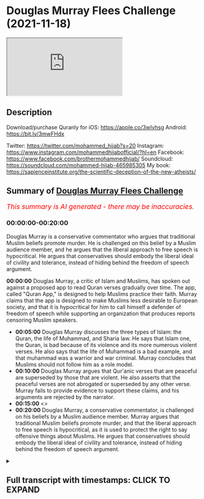 # Douglas Murray Flees Challenge (2021-11-18)

<iframe loading='lazy' allow='autoplay' src='https://www.youtube.com/embed/QK2p2GdD7cs'></iframe>

## Description

Download/purchase Quranly for iOS: <https://apple.co/3wIyhsg> Android: <https://bit.ly/3mwFHdx>

Twitter: <https://twitter.com/mohammed_hijab?s=20>
Instagram: <https://www.instagram.com/mohammedhijabofficial/?hl=en>
Facebook: <https://www.facebook.com/brothermohammedhijab/>
Soundcloud: <https://soundcloud.com/mohammed-hijab-465985305>
My book: <https://sapienceinstitute.org/the-scientific-deception-of-the-new-atheists/>

## Summary of [Douglas Murray Flees Challenge](https://www.youtube.com/watch?v=QK2p2GdD7cs)

*<span style="color:red; font-size:125%">This summary is AI generated - there may be inaccuracies</span>. [](/)*

### <a onclick="modifyYTiframeseektime('0')">00:00:00-00:20:00</a>

Douglas Murray is a conservative commentator who argues that traditional Muslim beliefs promote murder. He is challenged on this belief by a Muslim audience member, and he argues that the liberal approach to free speech is hypocritical. He argues that conservatives should embody the liberal ideal of civility and tolerance, instead of hiding behind the freedom of speech argument.

**<a onclick="modifyYTiframeseektime('0')">00:00:00</a>** Douglas Murray, a critic of Islam and Muslims, has spoken out against a proposed app to read Quran verses gradually over time. The app, called "Quran App," is designed to help Muslims practice their faith. Murray claims that the app is designed to make Muslims less desirable to European society, and that it is hypocritical for him to call himself a defender of freedom of speech while supporting an organization that produces reports censoring Muslim speakers.

* **<a onclick="modifyYTiframeseektime('300')">00:05:00</a>** Douglas Murray discusses the three types of Islam: the Quran, the life of Muhammad, and Sharia law. He says that Islam one, the Quran, is bad because of its violence and its more numerous violent verses. He also says that the life of Muhammad is a bad example, and that muhammad was a warrior and war criminal. Murray concludes that Muslims should not follow him as a role model.
* **<a onclick="modifyYTiframeseektime('600')">00:10:00</a>** Douglas Murray argues that Qur'anic verses that are peaceful are superseded by those that are violent. He also asserts that the peaceful verses are not abrogated or superseded by any other verse. Murray fails to provide evidence to support these claims, and his arguments are rejected by the narrator.
* **<a onclick="modifyYTiframeseektime('900')">00:15:00</a>** <>
* **<a onclick="modifyYTiframeseektime('1200')">00:20:00</a>** Douglas Murray, a conservative commentator, is challenged on his beliefs by a Muslim audience member. Murray argues that traditional Muslim beliefs promote murder, and that the liberal approach to free speech is hypocritical, as it is used to protect the right to say offensive things about Muslims. He argues that conservatives should embody the liberal ideal of civility and tolerance, instead of hiding behind the freedom of speech argument.

<details><summary><h2>Full transcript with timestamps: CLICK TO EXPAND</h2></summary>

<a onclick="modifyYTiframeseektime('0')">0:00:00</a> [Music]  
<a onclick="modifyYTiframeseektime('5')">0:00:05</a> go to kuala lude app inshallah the app  
<a onclick="modifyYTiframeseektime('7')">0:00:07</a> tracks versus pages and time spent  
<a onclick="modifyYTiframeseektime('10')">0:00:10</a> reading and the verses to pages function  
<a onclick="modifyYTiframeseektime('12')">0:00:12</a> takes you from reading a few verses a  
<a onclick="modifyYTiframeseektime('14')">0:00:14</a> day to a few pages a day this project is  
<a onclick="modifyYTiframeseektime('17')">0:00:17</a> for the real enthusiasts if there's  
<a onclick="modifyYTiframeseektime('19')">0:00:19</a> enough of us out there this will become  
<a onclick="modifyYTiframeseektime('21')">0:00:21</a> the future of quran apps and support the  
<a onclick="modifyYTiframeseektime('24')">0:00:24</a> project if you can inshaallah may allah  
<a onclick="modifyYTiframeseektime('26')">0:00:26</a> bless all of you  
<a onclick="modifyYTiframeseektime('31')">0:00:31</a> how are you guys doing now many of you  
<a onclick="modifyYTiframeseektime('33')">0:00:33</a> will be aware  
<a onclick="modifyYTiframeseektime('34')">0:00:34</a> many of you will be aware of the back  
<a onclick="modifyYTiframeseektime('36')">0:00:36</a> and forth i've had with one douglas  
<a onclick="modifyYTiframeseektime('38')">0:00:38</a> murray now for you who don't know this  
<a onclick="modifyYTiframeseektime('40')">0:00:40</a> man is a british journalist but he has  
<a onclick="modifyYTiframeseektime('42')">0:00:42</a> been given a platform by the likes of  
<a onclick="modifyYTiframeseektime('43')">0:00:43</a> the bbc the spectator he has been part  
<a onclick="modifyYTiframeseektime('46')">0:00:46</a> of the  
<a onclick="modifyYTiframeseektime('47')">0:00:47</a> neoconservative movement in britain and  
<a onclick="modifyYTiframeseektime('50')">0:00:50</a> in the west and has been a voice against  
<a onclick="modifyYTiframeseektime('52')">0:00:52</a> uh i would say islam and muslims for  
<a onclick="modifyYTiframeseektime('54')">0:00:54</a> some time a critic of islam and muslims  
<a onclick="modifyYTiframeseektime('57')">0:00:57</a> for some time in fact let me read  
<a onclick="modifyYTiframeseektime('59')">0:00:59</a> something to you  
<a onclick="modifyYTiframeseektime('60')">0:01:00</a> to give you a flavor of what this man is  
<a onclick="modifyYTiframeseektime('62')">0:01:02</a> all about he says conditions for muslims  
<a onclick="modifyYTiframeseektime('65')">0:01:05</a> in europe must be made harder across the  
<a onclick="modifyYTiframeseektime('66')">0:01:06</a> board he says europe must look like  
<a onclick="modifyYTiframeseektime('69')">0:01:09</a> a less attractive proposition  
<a onclick="modifyYTiframeseektime('72')">0:01:12</a> from long before we were first attacked  
<a onclick="modifyYTiframeseektime('75')">0:01:15</a> it should have been made plain that  
<a onclick="modifyYTiframeseektime('76')">0:01:16</a> people who come into europe are here  
<a onclick="modifyYTiframeseektime('78')">0:01:18</a> under our rules and not theirs  
<a onclick="modifyYTiframeseektime('80')">0:01:20</a> he says where a mosque has become a  
<a onclick="modifyYTiframeseektime('82')">0:01:22</a> center of hate it should be closed and  
<a onclick="modifyYTiframeseektime('84')">0:01:24</a> pulled down if that means that some  
<a onclick="modifyYTiframeseektime('86')">0:01:26</a> muslims don't have a mosque to go to  
<a onclick="modifyYTiframeseektime('89')">0:01:29</a> then they'll have to realize that they  
<a onclick="modifyYTiframeseektime('91')">0:01:31</a> aren't owed one now the first part of  
<a onclick="modifyYTiframeseektime('94')">0:01:34</a> that sentence  
<a onclick="modifyYTiframeseektime('95')">0:01:35</a> that conditions for muslims in europe  
<a onclick="modifyYTiframeseektime('97')">0:01:37</a> must be made harder across the board  
<a onclick="modifyYTiframeseektime('99')">0:01:39</a> it's  
<a onclick="modifyYTiframeseektime('100')">0:01:40</a> so  
<a onclick="modifyYTiframeseektime('101')">0:01:41</a> anti-western ideology  
<a onclick="modifyYTiframeseektime('103')">0:01:43</a> so  
<a onclick="modifyYTiframeseektime('104')">0:01:44</a> anti-enlightenment ideology if we're  
<a onclick="modifyYTiframeseektime('106')">0:01:46</a> talking about equality if we're talking  
<a onclick="modifyYTiframeseektime('108')">0:01:48</a> minority rights all of these things it  
<a onclick="modifyYTiframeseektime('110')">0:01:50</a> goes against those  
<a onclick="modifyYTiframeseektime('113')">0:01:53</a> things now i'm not asking douglas murray  
<a onclick="modifyYTiframeseektime('116')">0:01:56</a> to become a muslim i mean we invite all  
<a onclick="modifyYTiframeseektime('119')">0:01:59</a> of the world to islam to the worship of  
<a onclick="modifyYTiframeseektime('121')">0:02:01</a> one god of course and that it does  
<a onclick="modifyYTiframeseektime('123')">0:02:03</a> include douglas murray but what i would  
<a onclick="modifyYTiframeseektime('126')">0:02:06</a> for now at least like to see is douglas  
<a onclick="modifyYTiframeseektime('128')">0:02:08</a> murray being  
<a onclick="modifyYTiframeseektime('130')">0:02:10</a> self-consistent with his own principles  
<a onclick="modifyYTiframeseektime('132')">0:02:12</a> because this is a man who i  
<a onclick="modifyYTiframeseektime('135')">0:02:15</a> i'm going to have to say as it is  
<a onclick="modifyYTiframeseektime('137')">0:02:17</a> is nothing but a hypocrite he is a  
<a onclick="modifyYTiframeseektime('140')">0:02:20</a> hypocrite  
<a onclick="modifyYTiframeseektime('141')">0:02:21</a> he makes himself out to be some kind of  
<a onclick="modifyYTiframeseektime('143')">0:02:23</a> a bastion  
<a onclick="modifyYTiframeseektime('145')">0:02:25</a> for freedom of speech and expression but  
<a onclick="modifyYTiframeseektime('147')">0:02:27</a> he's a co-founder of  
<a onclick="modifyYTiframeseektime('149')">0:02:29</a> an organization called the henry jackson  
<a onclick="modifyYTiframeseektime('152')">0:02:32</a> organization  
<a onclick="modifyYTiframeseektime('153')">0:02:33</a> he's the co-founder of an organization  
<a onclick="modifyYTiframeseektime('155')">0:02:35</a> that produces reports on a yearly basis  
<a onclick="modifyYTiframeseektime('159')">0:02:39</a> and these reports in fact are an attempt  
<a onclick="modifyYTiframeseektime('163')">0:02:43</a> to  
<a onclick="modifyYTiframeseektime('164')">0:02:44</a> account organizations which have muslim  
<a onclick="modifyYTiframeseektime('168')">0:02:48</a> speakers  
<a onclick="modifyYTiframeseektime('169')">0:02:49</a> in universities and he states or not him  
<a onclick="modifyYTiframeseektime('172')">0:02:52</a> but the report states for example  
<a onclick="modifyYTiframeseektime('174')">0:02:54</a> extremist hate preachers have  
<a onclick="modifyYTiframeseektime('177')">0:02:57</a> near unfettered access to students  
<a onclick="modifyYTiframeseektime('180')">0:03:00</a> and by that of course he means with his  
<a onclick="modifyYTiframeseektime('182')">0:03:02</a> understanding of  
<a onclick="modifyYTiframeseektime('183')">0:03:03</a> extremism  
<a onclick="modifyYTiframeseektime('185')">0:03:05</a> anything that goes against western  
<a onclick="modifyYTiframeseektime('187')">0:03:07</a> ideological or enlightenment values so  
<a onclick="modifyYTiframeseektime('189')">0:03:09</a> you see here this is really it's  
<a onclick="modifyYTiframeseektime('191')">0:03:11</a> enraging it's enraging how these  
<a onclick="modifyYTiframeseektime('195')">0:03:15</a> individuals that speak about freedom of  
<a onclick="modifyYTiframeseektime('197')">0:03:17</a> speech  
<a onclick="modifyYTiframeseektime('198')">0:03:18</a> are attempting  
<a onclick="modifyYTiframeseektime('200')">0:03:20</a> to do actions words or have words and  
<a onclick="modifyYTiframeseektime('202')">0:03:22</a> actions  
<a onclick="modifyYTiframeseektime('203')">0:03:23</a> do produce reports which have the net  
<a onclick="modifyYTiframeseektime('206')">0:03:26</a> effect and entailment of curtailing  
<a onclick="modifyYTiframeseektime('209')">0:03:29</a> freedom of speech for a minority group  
<a onclick="modifyYTiframeseektime('213')">0:03:33</a> which is the muslims he in fact or not  
<a onclick="modifyYTiframeseektime('215')">0:03:35</a> him but the report states  
<a onclick="modifyYTiframeseektime('218')">0:03:38</a> that failure by university to apply  
<a onclick="modifyYTiframeseektime('221')">0:03:41</a> there's been a failure by university to  
<a onclick="modifyYTiframeseektime('223')">0:03:43</a> apply prevent duties now for those who  
<a onclick="modifyYTiframeseektime('225')">0:03:45</a> don't know or maybe live abroad prevent  
<a onclick="modifyYTiframeseektime('227')">0:03:47</a> is the government's counter-terrorism  
<a onclick="modifyYTiframeseektime('229')">0:03:49</a> strategy so here we have a situation  
<a onclick="modifyYTiframeseektime('232')">0:03:52</a> where the henry jackson society which is  
<a onclick="modifyYTiframeseektime('234')">0:03:54</a> co-founded by douglas murray is  
<a onclick="modifyYTiframeseektime('236')">0:03:56</a> producing these reports and these  
<a onclick="modifyYTiframeseektime('239')">0:03:59</a> reports aim to vilify label or otherwise  
<a onclick="modifyYTiframeseektime('243')">0:04:03</a> cancel  
<a onclick="modifyYTiframeseektime('244')">0:04:04</a> yes  
<a onclick="modifyYTiframeseektime('245')">0:04:05</a> cancel  
<a onclick="modifyYTiframeseektime('246')">0:04:06</a> muslim speakers traditionalist orthodox  
<a onclick="modifyYTiframeseektime('249')">0:04:09</a> speakers  
<a onclick="modifyYTiframeseektime('250')">0:04:10</a> from speaking in universities because  
<a onclick="modifyYTiframeseektime('252')">0:04:12</a> they're afraid that they have quote  
<a onclick="modifyYTiframeseektime('254')">0:04:14</a> unfettered access to students  
<a onclick="modifyYTiframeseektime('257')">0:04:17</a> students were talking about what age 18  
<a onclick="modifyYTiframeseektime('259')">0:04:19</a> to 21 adult students  
<a onclick="modifyYTiframeseektime('261')">0:04:21</a> so in this situation here  
<a onclick="modifyYTiframeseektime('264')">0:04:24</a> clearly murray and co  
<a onclick="modifyYTiframeseektime('266')">0:04:26</a> are using  
<a onclick="modifyYTiframeseektime('267')">0:04:27</a> the guise of terrorism to vilify a  
<a onclick="modifyYTiframeseektime('270')">0:04:30</a> community and to inhibit freedom of  
<a onclick="modifyYTiframeseektime('274')">0:04:34</a> speech  
<a onclick="modifyYTiframeseektime('275')">0:04:35</a> don't talk to me about freedom of speech  
<a onclick="modifyYTiframeseektime('278')">0:04:38</a> what kind of censoring is this  
<a onclick="modifyYTiframeseektime('281')">0:04:41</a> you coward you are a coward  
<a onclick="modifyYTiframeseektime('283')">0:04:43</a> and this is you know why it's clear to  
<a onclick="modifyYTiframeseektime('285')">0:04:45</a> me that you are a coward and that you  
<a onclick="modifyYTiframeseektime('287')">0:04:47</a> are afraid of public engagement and  
<a onclick="modifyYTiframeseektime('289')">0:04:49</a> debate  
<a onclick="modifyYTiframeseektime('290')">0:04:50</a> because when it came to me challenging  
<a onclick="modifyYTiframeseektime('292')">0:04:52</a> you on twitter for a discussion  
<a onclick="modifyYTiframeseektime('295')">0:04:55</a> when i came to challenge you on twitter  
<a onclick="modifyYTiframeseektime('297')">0:04:57</a> for a discussion or debate let's be  
<a onclick="modifyYTiframeseektime('299')">0:04:59</a> straightforward with you because we  
<a onclick="modifyYTiframeseektime('300')">0:05:00</a> don't see i  
<a onclick="modifyYTiframeseektime('301')">0:05:01</a> what did you say you made the excuses  
<a onclick="modifyYTiframeseektime('304')">0:05:04</a> you call me anti-semitic you call me all  
<a onclick="modifyYTiframeseektime('305')">0:05:05</a> these words because i'm anti-zionist  
<a onclick="modifyYTiframeseektime('308')">0:05:08</a> because i am pro-palestinian unashamedly  
<a onclick="modifyYTiframeseektime('311')">0:05:11</a> so  
<a onclick="modifyYTiframeseektime('312')">0:05:12</a> you will never find a statement of mine  
<a onclick="modifyYTiframeseektime('314')">0:05:14</a> and the whole public record which  
<a onclick="modifyYTiframeseektime('316')">0:05:16</a> amounts to anti-semitism but you cowered  
<a onclick="modifyYTiframeseektime('319')">0:05:19</a> even if i was a fully fledged  
<a onclick="modifyYTiframeseektime('322')">0:05:22</a> anti-semite and hated jews  
<a onclick="modifyYTiframeseektime('324')">0:05:24</a> which we believe in islam it's not  
<a onclick="modifyYTiframeseektime('326')">0:05:26</a> possible to do or you shouldn't do  
<a onclick="modifyYTiframeseektime('327')">0:05:27</a> because the prophet himself married the  
<a onclick="modifyYTiframeseektime('329')">0:05:29</a> jews i fear  
<a onclick="modifyYTiframeseektime('330')">0:05:30</a> you didn't know that did you and he even  
<a onclick="modifyYTiframeseektime('332')">0:05:32</a> he condemned anti-semitism which i have  
<a onclick="modifyYTiframeseektime('335')">0:05:35</a> videos on my channel doing the same  
<a onclick="modifyYTiframeseektime('337')">0:05:37</a> thing  
<a onclick="modifyYTiframeseektime('338')">0:05:38</a> but if this is your excuse why are you  
<a onclick="modifyYTiframeseektime('340')">0:05:40</a> discussing with anjim chowdhury  
<a onclick="modifyYTiframeseektime('342')">0:05:42</a> let's take a picture let's take a look  
<a onclick="modifyYTiframeseektime('344')">0:05:44</a> at a picture of you discussing with  
<a onclick="modifyYTiframeseektime('345')">0:05:45</a> anjim chowdhury  
<a onclick="modifyYTiframeseektime('347')">0:05:47</a> anjem chowdhury is widely recognized in  
<a onclick="modifyYTiframeseektime('349')">0:05:49</a> the muslim community as someone who  
<a onclick="modifyYTiframeseektime('352')">0:05:52</a> belongs to the radical fringes someone  
<a onclick="modifyYTiframeseektime('355')">0:05:55</a> who has not condemned isis not condemned  
<a onclick="modifyYTiframeseektime('358')">0:05:58</a> al-qaeda not condemned these groups in  
<a onclick="modifyYTiframeseektime('361')">0:06:01</a> many ways as sympathetic to those groups  
<a onclick="modifyYTiframeseektime('364')">0:06:04</a> and you have you have had a discussion  
<a onclick="modifyYTiframeseektime('366')">0:06:06</a> with him but you with me  
<a onclick="modifyYTiframeseektime('369')">0:06:09</a> what now you're getting cold feet you're  
<a onclick="modifyYTiframeseektime('370')">0:06:10</a> getting a bit scared  
<a onclick="modifyYTiframeseektime('372')">0:06:12</a> what is your excuse  
<a onclick="modifyYTiframeseektime('373')">0:06:13</a> that i'm not qualified  
<a onclick="modifyYTiframeseektime('375')">0:06:15</a> i think you'll find that i'm much more  
<a onclick="modifyYTiframeseektime('377')">0:06:17</a> qualified on these topics than you are  
<a onclick="modifyYTiframeseektime('379')">0:06:19</a> especially islam what are your  
<a onclick="modifyYTiframeseektime('380')">0:06:20</a> qualifications in islam  
<a onclick="modifyYTiframeseektime('382')">0:06:22</a> what are your qualifications in islam  
<a onclick="modifyYTiframeseektime('385')">0:06:25</a> what is your training in islam  
<a onclick="modifyYTiframeseektime('388')">0:06:28</a> what background you've written two books  
<a onclick="modifyYTiframeseektime('390')">0:06:30</a> to my knowledge about islam but what is  
<a onclick="modifyYTiframeseektime('392')">0:06:32</a> your qualification to speak about such a  
<a onclick="modifyYTiframeseektime('394')">0:06:34</a> topic like theology  
<a onclick="modifyYTiframeseektime('396')">0:06:36</a> huh tell me now  
<a onclick="modifyYTiframeseektime('398')">0:06:38</a> you come to me humbly as a student  
<a onclick="modifyYTiframeseektime('401')">0:06:41</a> that's the only relationship you can  
<a onclick="modifyYTiframeseektime('403')">0:06:43</a> have with me when it comes to the  
<a onclick="modifyYTiframeseektime('404')">0:06:44</a> religion of islam you come to me humbly  
<a onclick="modifyYTiframeseektime('407')">0:06:47</a> cross-legged  
<a onclick="modifyYTiframeseektime('409')">0:06:49</a> as a student in front of me and i will  
<a onclick="modifyYTiframeseektime('411')">0:06:51</a> tell you about islam the rulings the  
<a onclick="modifyYTiframeseektime('413')">0:06:53</a> books that i've memorized the language  
<a onclick="modifyYTiframeseektime('415')">0:06:55</a> that i know  
<a onclick="modifyYTiframeseektime('416')">0:06:56</a> the years that i've spent in the islamic  
<a onclick="modifyYTiframeseektime('418')">0:06:58</a> seminary and the degrees that i've  
<a onclick="modifyYTiframeseektime('419')">0:06:59</a> acquired you're not in my league on  
<a onclick="modifyYTiframeseektime('421')">0:07:01</a> these issues don't even pretend to be  
<a onclick="modifyYTiframeseektime('423')">0:07:03</a> and how dare you try and attack the  
<a onclick="modifyYTiframeseektime('425')">0:07:05</a> quran and say the book the measly  
<a onclick="modifyYTiframeseektime('427')">0:07:07</a> pathetic little book that you have  
<a onclick="modifyYTiframeseektime('430')">0:07:10</a> produced  
<a onclick="modifyYTiframeseektime('432')">0:07:12</a> apparently he says it's uh it's more  
<a onclick="modifyYTiframeseektime('434')">0:07:14</a> bought than the quran  
<a onclick="modifyYTiframeseektime('437')">0:07:17</a> it's it's  
<a onclick="modifyYTiframeseektime('438')">0:07:18</a> people are buying it more than the quran  
<a onclick="modifyYTiframeseektime('439')">0:07:19</a> are you that  
<a onclick="modifyYTiframeseektime('441')">0:07:21</a> sorry mentally  
<a onclick="modifyYTiframeseektime('442')">0:07:22</a> slow  
<a onclick="modifyYTiframeseektime('444')">0:07:24</a> do you think people buy the quran on  
<a onclick="modifyYTiframeseektime('446')">0:07:26</a> amazon  
<a onclick="modifyYTiframeseektime('447')">0:07:27</a> this is the tweet he put up you can  
<a onclick="modifyYTiframeseektime('448')">0:07:28</a> check it on the twitter this guy he  
<a onclick="modifyYTiframeseektime('450')">0:07:30</a> thinks that his book is being read by  
<a onclick="modifyYTiframeseektime('452')">0:07:32</a> muslims or by other people as much and  
<a onclick="modifyYTiframeseektime('454')">0:07:34</a> or  
<a onclick="modifyYTiframeseektime('455')">0:07:35</a> maybe the same amount as the quran are  
<a onclick="modifyYTiframeseektime('457')">0:07:37</a> you a fool are you literally a fool  
<a onclick="modifyYTiframeseektime('460')">0:07:40</a> this book is being one of the most  
<a onclick="modifyYTiframeseektime('462')">0:07:42</a> memorized no it is the most memorized  
<a onclick="modifyYTiframeseektime('463')">0:07:43</a> book in the world  
<a onclick="modifyYTiframeseektime('465')">0:07:45</a> children memorize it and you're talking  
<a onclick="modifyYTiframeseektime('467')">0:07:47</a> about your measly little book that you  
<a onclick="modifyYTiframeseektime('469')">0:07:49</a> put on amazon  
<a onclick="modifyYTiframeseektime('471')">0:07:51</a> anyway let's move on to something else  
<a onclick="modifyYTiframeseektime('473')">0:07:53</a> let's move on to what you actually say  
<a onclick="modifyYTiframeseektime('475')">0:07:55</a> about islam let me expose your ignorance  
<a onclick="modifyYTiframeseektime('477')">0:07:57</a> further because it's not just islam and  
<a onclick="modifyYTiframeseektime('479')">0:07:59</a> theology that you have a uh inhibition  
<a onclick="modifyYTiframeseektime('483')">0:08:03</a> you have a weakness in but you have an  
<a onclick="modifyYTiframeseektime('485')">0:08:05</a> inhibition and you have a weakness when  
<a onclick="modifyYTiframeseektime('487')">0:08:07</a> it relates to the humanities in your  
<a onclick="modifyYTiframeseektime('489')">0:08:09</a> book  
<a onclick="modifyYTiframeseektime('490')">0:08:10</a> uh the strange death of europe you refer  
<a onclick="modifyYTiframeseektime('494')">0:08:14</a> to as conjuring a careful new version of  
<a onclick="modifyYTiframeseektime('496')">0:08:16</a> history which flies in the face of all  
<a onclick="modifyYTiframeseektime('499')">0:08:19</a> historical scholarships practically all  
<a onclick="modifyYTiframeseektime('500')">0:08:20</a> historical scholarship we're not saying  
<a onclick="modifyYTiframeseektime('502')">0:08:22</a> that the whole time in spain was good  
<a onclick="modifyYTiframeseektime('504')">0:08:24</a> you had the al-wahidu  
<a onclick="modifyYTiframeseektime('505')">0:08:25</a> but to try and uh  
<a onclick="modifyYTiframeseektime('508')">0:08:28</a> imply  
<a onclick="modifyYTiframeseektime('509')">0:08:29</a> that there was intolerance throughout  
<a onclick="modifyYTiframeseektime('510')">0:08:30</a> the whole time period when islam was in  
<a onclick="modifyYTiframeseektime('512')">0:08:32</a> spain is foolishness and a historical  
<a onclick="modifyYTiframeseektime('514')">0:08:34</a> understanding  
<a onclick="modifyYTiframeseektime('515')">0:08:35</a> on anyone's understanding  
<a onclick="modifyYTiframeseektime('518')">0:08:38</a> and you you make blunders historical  
<a onclick="modifyYTiframeseektime('520')">0:08:40</a> blunders you say  
<a onclick="modifyYTiframeseektime('521')">0:08:41</a> europe was never  
<a onclick="modifyYTiframeseektime('522')">0:08:42</a> a continent of islam what are you  
<a onclick="modifyYTiframeseektime('524')">0:08:44</a> talking about  
<a onclick="modifyYTiframeseektime('525')">0:08:45</a> we have europe as you have spain as the  
<a onclick="modifyYTiframeseektime('527')">0:08:47</a> example you have sicily as another  
<a onclick="modifyYTiframeseektime('529')">0:08:49</a> example and you have other places which  
<a onclick="modifyYTiframeseektime('531')">0:08:51</a> the ottoman empire had control over as  
<a onclick="modifyYTiframeseektime('533')">0:08:53</a> other examples as well are you that  
<a onclick="modifyYTiframeseektime('536')">0:08:56</a> are you literally that foolish  
<a onclick="modifyYTiframeseektime('538')">0:08:58</a> are you literally that foolish why are  
<a onclick="modifyYTiframeseektime('540')">0:09:00</a> you speaking about things which you have  
<a onclick="modifyYTiframeseektime('542')">0:09:02</a> no idea about  
<a onclick="modifyYTiframeseektime('543')">0:09:03</a> on this point let's take a look at what  
<a onclick="modifyYTiframeseektime('545')">0:09:05</a> you've said about islam let's say islam  
<a onclick="modifyYTiframeseektime('547')">0:09:07</a> is a very very complex thing  
<a onclick="modifyYTiframeseektime('550')">0:09:10</a> and the best way i can do this in the  
<a onclick="modifyYTiframeseektime('552')">0:09:12</a> very short time i have is that you have  
<a onclick="modifyYTiframeseektime('554')">0:09:14</a> three islams islam one two and three  
<a onclick="modifyYTiframeseektime('556')">0:09:16</a> islam one the quran and the life of  
<a onclick="modifyYTiframeseektime('558')">0:09:18</a> muhammad and the hadith islam to the  
<a onclick="modifyYTiframeseektime('560')">0:09:20</a> tradition of the sharia islam three what  
<a onclick="modifyYTiframeseektime('563')">0:09:23</a> muslims do now the first of those things  
<a onclick="modifyYTiframeseektime('565')">0:09:25</a> islam the quran and so on is bad  
<a onclick="modifyYTiframeseektime('569')">0:09:29</a> it is bad  
<a onclick="modifyYTiframeseektime('570')">0:09:30</a> there is a lot of violence in it and  
<a onclick="modifyYTiframeseektime('573')">0:09:33</a> what's worse the peaceful verses are  
<a onclick="modifyYTiframeseektime('575')">0:09:35</a> superseded by the violent verses  
<a onclick="modifyYTiframeseektime('578')">0:09:38</a> the violent verses also sadly are more  
<a onclick="modifyYTiframeseektime('580')">0:09:40</a> numerous in number then you've got the  
<a onclick="modifyYTiframeseektime('582')">0:09:42</a> life of muhammad again a bad man a very  
<a onclick="modifyYTiframeseektime('585')">0:09:45</a> bad man it has to be not a great role  
<a onclick="modifyYTiframeseektime('587')">0:09:47</a> model if you look at it uh it takes  
<a onclick="modifyYTiframeseektime('590')">0:09:50</a> child brides abuses a small girl  
<a onclick="modifyYTiframeseektime('593')">0:09:53</a> multiple wives uh himself a warrior  
<a onclick="modifyYTiframeseektime('596')">0:09:56</a> himself a war criminal himself beheads  
<a onclick="modifyYTiframeseektime('598')">0:09:58</a> uh  
<a onclick="modifyYTiframeseektime('599')">0:09:59</a> jews  
<a onclick="modifyYTiframeseektime('600')">0:10:00</a> this i would have thought would be a  
<a onclick="modifyYTiframeseektime('601')">0:10:01</a> signal of not great peacefulness so he  
<a onclick="modifyYTiframeseektime('604')">0:10:04</a> makes a series of as you saw with that  
<a onclick="modifyYTiframeseektime('606')">0:10:06</a> clip here  
<a onclick="modifyYTiframeseektime('607')">0:10:07</a> this  
<a onclick="modifyYTiframeseektime('608')">0:10:08</a> man  
<a onclick="modifyYTiframeseektime('609')">0:10:09</a> makes a series of claims about islam and  
<a onclick="modifyYTiframeseektime('612')">0:10:12</a> this is the video he sent me by the way  
<a onclick="modifyYTiframeseektime('613')">0:10:13</a> on twitter he said this is why i speak  
<a onclick="modifyYTiframeseektime('615')">0:10:15</a> about islam as if to shobot to  
<a onclick="modifyYTiframeseektime('616')">0:10:16</a> grandstand to show me something i didn't  
<a onclick="modifyYTiframeseektime('618')">0:10:18</a> know  
<a onclick="modifyYTiframeseektime('621')">0:10:21</a> and this is what you have to present  
<a onclick="modifyYTiframeseektime('623')">0:10:23</a> blunder after blunder of the blunder  
<a onclick="modifyYTiframeseektime('625')">0:10:25</a> let's go over each one of them he said  
<a onclick="modifyYTiframeseektime('627')">0:10:27</a> the quran is bad that's an assertion and  
<a onclick="modifyYTiframeseektime('630')">0:10:30</a> this is a static aesthetic value  
<a onclick="modifyYTiframeseektime('631')">0:10:31</a> judgment and it's not based on evidence  
<a onclick="modifyYTiframeseektime('634')">0:10:34</a> so i will not even um dignify that with  
<a onclick="modifyYTiframeseektime('636')">0:10:36</a> a response he states the peaceful verses  
<a onclick="modifyYTiframeseektime('639')">0:10:39</a> are superseded by the violent ones  
<a onclick="modifyYTiframeseektime('641')">0:10:41</a> that's not true in its entirety in fact  
<a onclick="modifyYTiframeseektime('644')">0:10:44</a> that's not true at all you have verses  
<a onclick="modifyYTiframeseektime('647')">0:10:47</a> like chapter 60 verse 8.  
<a onclick="modifyYTiframeseektime('659')">0:10:59</a> 60 verse 8 that allah does not forbid  
<a onclick="modifyYTiframeseektime('661')">0:11:01</a> you to be good with those non-muslims  
<a onclick="modifyYTiframeseektime('663')">0:11:03</a> who have not tried to kill you and not  
<a onclick="modifyYTiframeseektime('665')">0:11:05</a> try to kick you out of your homes that  
<a onclick="modifyYTiframeseektime('667')">0:11:07</a> you be good with them and you be just  
<a onclick="modifyYTiframeseektime('668')">0:11:08</a> with them because allah he loves the  
<a onclick="modifyYTiframeseektime('669')">0:11:09</a> just  
<a onclick="modifyYTiframeseektime('670')">0:11:10</a> that's not abrogated and it's not  
<a onclick="modifyYTiframeseektime('672')">0:11:12</a> superseded by any verse is it peaceful  
<a onclick="modifyYTiframeseektime('674')">0:11:14</a> yes or no you answer me my questions  
<a onclick="modifyYTiframeseektime('677')">0:11:17</a> since you're the one making the claims  
<a onclick="modifyYTiframeseektime('679')">0:11:19</a> yeah you answer my questions now because  
<a onclick="modifyYTiframeseektime('681')">0:11:21</a> imagine if you are right in front of me  
<a onclick="modifyYTiframeseektime('683')">0:11:23</a> you're talking about my body he was  
<a onclick="modifyYTiframeseektime('685')">0:11:25</a> trying to body shame me the guy was  
<a onclick="modifyYTiframeseektime('686')">0:11:26</a> trying to talk about my body this  
<a onclick="modifyYTiframeseektime('689')">0:11:29</a> you're trying to talk about me and even  
<a onclick="modifyYTiframeseektime('691')">0:11:31</a> your followers were saying actually  
<a onclick="modifyYTiframeseektime('693')">0:11:33</a> you know i think you know  
<a onclick="modifyYTiframeseektime('694')">0:11:34</a> anyways i'm not going to say anything  
<a onclick="modifyYTiframeseektime('696')">0:11:36</a> but you can go and see on twitter what  
<a onclick="modifyYTiframeseektime('697')">0:11:37</a> his followers were saying  
<a onclick="modifyYTiframeseektime('699')">0:11:39</a> what your boyfriend maybe have been  
<a onclick="modifyYTiframeseektime('701')">0:11:41</a> saying and other people  
<a onclick="modifyYTiframeseektime('703')">0:11:43</a> but anyway the first thing you say is  
<a onclick="modifyYTiframeseektime('704')">0:11:44</a> that the the verses of the quran  
<a onclick="modifyYTiframeseektime('707')">0:11:47</a> are superseded the peaceful ones yeah  
<a onclick="modifyYTiframeseektime('710')">0:11:50</a> so is this a peaceful verse or not  
<a onclick="modifyYTiframeseektime('711')">0:11:51</a> chapter 60 verse 8  
<a onclick="modifyYTiframeseektime('713')">0:11:53</a> answer me the question  
<a onclick="modifyYTiframeseektime('715')">0:11:55</a> what about chapter 4 verse 90  
<a onclick="modifyYTiframeseektime('726')">0:12:06</a> except for the ones  
<a onclick="modifyYTiframeseektime('728')">0:12:08</a> that they come to you and there's a  
<a onclick="modifyYTiframeseektime('729')">0:12:09</a> peace treaty between you uh you too or  
<a onclick="modifyYTiframeseektime('732')">0:12:12</a> that you and all that they've come with  
<a onclick="modifyYTiframeseektime('734')">0:12:14</a> peace  
<a onclick="modifyYTiframeseektime('735')">0:12:15</a> this is not abrogated this verse is not  
<a onclick="modifyYTiframeseektime('737')">0:12:17</a> abrogated  
<a onclick="modifyYTiframeseektime('746')">0:12:26</a> fight those who fight you and do not go  
<a onclick="modifyYTiframeseektime('749')">0:12:29</a> across the bounds do not transgress the  
<a onclick="modifyYTiframeseektime('750')">0:12:30</a> bounds because allah does not like those  
<a onclick="modifyYTiframeseektime('752')">0:12:32</a> who transgress the bounds  
<a onclick="modifyYTiframeseektime('755')">0:12:35</a> is that superseded is that abrogated  
<a onclick="modifyYTiframeseektime('758')">0:12:38</a> this is my these are my questions i mean  
<a onclick="modifyYTiframeseektime('761')">0:12:41</a> you tell me if you  
<a onclick="modifyYTiframeseektime('763')">0:12:43</a> when the prophet muhammad said  
<a onclick="modifyYTiframeseektime('770')">0:12:50</a> that whoever kills a non-combatant  
<a onclick="modifyYTiframeseektime('772')">0:12:52</a> non-believer will not smell the  
<a onclick="modifyYTiframeseektime('773')">0:12:53</a> fragrance of heaven has that been  
<a onclick="modifyYTiframeseektime('775')">0:12:55</a> abrogated my question is  
<a onclick="modifyYTiframeseektime('777')">0:12:57</a> the answer is no the prophet told us  
<a onclick="modifyYTiframeseektime('780')">0:13:00</a> which you won't find in jewish or judah  
<a onclick="modifyYTiframeseektime('782')">0:13:02</a> christian tradition very clear  
<a onclick="modifyYTiframeseektime('785')">0:13:05</a> if you if you go to war do not kill the  
<a onclick="modifyYTiframeseektime('786')">0:13:06</a> old person the woman the chil the child  
<a onclick="modifyYTiframeseektime('788')">0:13:08</a> mckenna alejandr  
<a onclick="modifyYTiframeseektime('790')">0:13:10</a> he said about a woman it's not for this  
<a onclick="modifyYTiframeseektime('792')">0:13:12</a> woman it's a woman dead in the  
<a onclick="modifyYTiframeseektime('793')">0:13:13</a> battlefield it's not for her to be  
<a onclick="modifyYTiframeseektime('794')">0:13:14</a> killed  
<a onclick="modifyYTiframeseektime('797')">0:13:17</a> he reiterated the same commands so these  
<a onclick="modifyYTiframeseektime('800')">0:13:20</a> are just  
<a onclick="modifyYTiframeseektime('801')">0:13:21</a> old orientalist tropes misconceptions  
<a onclick="modifyYTiframeseektime('804')">0:13:24</a> which unfortunately because you have  
<a onclick="modifyYTiframeseektime('806')">0:13:26</a> been reading bernard lewis and ibn raqqa  
<a onclick="modifyYTiframeseektime('809')">0:13:29</a> who is not a school you mentioned he's a  
<a onclick="modifyYTiframeseektime('810')">0:13:30</a> scholar he's not a scholar but lewis is  
<a onclick="modifyYTiframeseektime('811')">0:13:31</a> a historian what's he got to do with  
<a onclick="modifyYTiframeseektime('813')">0:13:33</a> theology of islam  
<a onclick="modifyYTiframeseektime('814')">0:13:34</a> so you don't even know how to quote  
<a onclick="modifyYTiframeseektime('816')">0:13:36</a> proper authorities on these points  
<a onclick="modifyYTiframeseektime('819')">0:13:39</a> yeah  
<a onclick="modifyYTiframeseektime('820')">0:13:40</a> because you've been reading these people  
<a onclick="modifyYTiframeseektime('821')">0:13:41</a> you don't know how to nuance the  
<a onclick="modifyYTiframeseektime('823')">0:13:43</a> discussion you have become ignorant you  
<a onclick="modifyYTiframeseektime('825')">0:13:45</a> are ignorant you don't know how to  
<a onclick="modifyYTiframeseektime('827')">0:13:47</a> access primary source material you don't  
<a onclick="modifyYTiframeseektime('829')">0:13:49</a> know how to be honest with the sources  
<a onclick="modifyYTiframeseektime('831')">0:13:51</a> and when you try your best you fail  
<a onclick="modifyYTiframeseektime('834')">0:13:54</a> look you've just stated two sentences  
<a onclick="modifyYTiframeseektime('836')">0:13:56</a> about islam and the only thing that i  
<a onclick="modifyYTiframeseektime('838')">0:13:58</a> see you speaking about the religion  
<a onclick="modifyYTiframeseektime('839')">0:13:59</a> directly and you've already made two  
<a onclick="modifyYTiframeseektime('841')">0:14:01</a> mistakes  
<a onclick="modifyYTiframeseektime('842')">0:14:02</a> let's go on though  
<a onclick="modifyYTiframeseektime('845')">0:14:05</a> you say that  
<a onclick="modifyYTiframeseektime('847')">0:14:07</a> there are more basically the violent  
<a onclick="modifyYTiframeseektime('849')">0:14:09</a> verses  
<a onclick="modifyYTiframeseektime('850')">0:14:10</a> are more numerous than the the peaceful  
<a onclick="modifyYTiframeseektime('852')">0:14:12</a> ones there's  
<a onclick="modifyYTiframeseektime('853')">0:14:13</a> 6236 verses of the quran  
<a onclick="modifyYTiframeseektime('856')">0:14:16</a> now i don't know  
<a onclick="modifyYTiframeseektime('857')">0:14:17</a> have you read the the translation of the  
<a onclick="modifyYTiframeseektime('859')">0:14:19</a> meanings of the quran because if you  
<a onclick="modifyYTiframeseektime('861')">0:14:21</a> have it's impossible to come to that  
<a onclick="modifyYTiframeseektime('863')">0:14:23</a> conclusion  
<a onclick="modifyYTiframeseektime('864')">0:14:24</a> it is impossible to come to that  
<a onclick="modifyYTiframeseektime('866')">0:14:26</a> conclusion are you telling me of a ratio  
<a onclick="modifyYTiframeseektime('869')">0:14:29</a> that the violent verses are more than  
<a onclick="modifyYTiframeseektime('871')">0:14:31</a> the non-violent verses in the quran then  
<a onclick="modifyYTiframeseektime('873')">0:14:33</a> you've you maybe have been reading the  
<a onclick="modifyYTiframeseektime('875')">0:14:35</a> art of war not the quran  
<a onclick="modifyYTiframeseektime('877')">0:14:37</a> you've been reading another book  
<a onclick="modifyYTiframeseektime('879')">0:14:39</a> this is a foolish statement that no one  
<a onclick="modifyYTiframeseektime('881')">0:14:41</a> who has read the quran even the  
<a onclick="modifyYTiframeseektime('882')">0:14:42</a> translations of the meanings of would  
<a onclick="modifyYTiframeseektime('884')">0:14:44</a> ever make you you're ignorant how dare  
<a onclick="modifyYTiframeseektime('887')">0:14:47</a> you even think that you can debate me  
<a onclick="modifyYTiframeseektime('889')">0:14:49</a> you can speak to me you're not qualified  
<a onclick="modifyYTiframeseektime('891')">0:14:51</a> you're not you're not even that popular  
<a onclick="modifyYTiframeseektime('893')">0:14:53</a> to be honest let's be honest who are you  
<a onclick="modifyYTiframeseektime('894')">0:14:54</a> anyway who are you to try and step up  
<a onclick="modifyYTiframeseektime('896')">0:14:56</a> like this who are you  
<a onclick="modifyYTiframeseektime('898')">0:14:58</a> of all you respect and you come and talk  
<a onclick="modifyYTiframeseektime('899')">0:14:59</a> about islam you talk about muslims need  
<a onclick="modifyYTiframeseektime('901')">0:15:01</a> to be treated  
<a onclick="modifyYTiframeseektime('903')">0:15:03</a> in this way and that way in the other  
<a onclick="modifyYTiframeseektime('904')">0:15:04</a> way  
<a onclick="modifyYTiframeseektime('905')">0:15:05</a> that they are ticking time bombs that's  
<a onclick="modifyYTiframeseektime('906')">0:15:06</a> another quote of his by the way they're  
<a onclick="modifyYTiframeseektime('907')">0:15:07</a> a demographic ticking time bomb  
<a onclick="modifyYTiframeseektime('910')">0:15:10</a> well i'll tell you what we're an  
<a onclick="modifyYTiframeseektime('912')">0:15:12</a> intellectual you're an intellectual  
<a onclick="modifyYTiframeseektime('913')">0:15:13</a> ticking time bomb because now you're  
<a onclick="modifyYTiframeseektime('915')">0:15:15</a> starting to implode upon yourself  
<a onclick="modifyYTiframeseektime('918')">0:15:18</a> you are starting to implode upon  
<a onclick="modifyYTiframeseektime('919')">0:15:19</a> yourself and you're continuing to do  
<a onclick="modifyYTiframeseektime('921')">0:15:21</a> that now  
<a onclick="modifyYTiframeseektime('923')">0:15:23</a> then you say the life of muhammad he was  
<a onclick="modifyYTiframeseektime('925')">0:15:25</a> a bad man or another assertion did they  
<a onclick="modifyYTiframeseektime('927')">0:15:27</a> not teach you in gcse  
<a onclick="modifyYTiframeseektime('929')">0:15:29</a> that is p-e-e point evidence explanation  
<a onclick="modifyYTiframeseektime('933')">0:15:33</a> did they not teach you that one so you  
<a onclick="modifyYTiframeseektime('935')">0:15:35</a> stating muhammad was a bad man  
<a onclick="modifyYTiframeseektime('940')">0:15:40</a> you weak man you are a weak man you are  
<a onclick="modifyYTiframeseektime('943')">0:15:43</a> a weak man look at you making  
<a onclick="modifyYTiframeseektime('946')">0:15:46</a> an error in every statement that every  
<a onclick="modifyYTiframeseektime('949')">0:15:49</a> sentence that you utter towards islam  
<a onclick="modifyYTiframeseektime('951')">0:15:51</a> about islam you're uttering it with  
<a onclick="modifyYTiframeseektime('954')">0:15:54</a> erroneous statements filled with  
<a onclick="modifyYTiframeseektime('956')">0:15:56</a> philosophy  
<a onclick="modifyYTiframeseektime('958')">0:15:58</a> and totally you are an imbecile you are  
<a onclick="modifyYTiframeseektime('960')">0:16:00</a> an imbecile what kind of debility is  
<a onclick="modifyYTiframeseektime('963')">0:16:03</a> this what kind of intellectual debility  
<a onclick="modifyYTiframeseektime('966')">0:16:06</a> imbecility personality is this  
<a onclick="modifyYTiframeseektime('970')">0:16:10</a> i tell you  
<a onclick="modifyYTiframeseektime('972')">0:16:12</a> i think you know and i know this  
<a onclick="modifyYTiframeseektime('973')">0:16:13</a> wouldn't end well if we were standing  
<a onclick="modifyYTiframeseektime('975')">0:16:15</a> next to each other and we were having an  
<a onclick="modifyYTiframeseektime('976')">0:16:16</a> intellectual discussion  
<a onclick="modifyYTiframeseektime('978')">0:16:18</a> and that's why you scurried along didn't  
<a onclick="modifyYTiframeseektime('980')">0:16:20</a> you that's the real reason why you  
<a onclick="modifyYTiframeseektime('981')">0:16:21</a> scurried along you put  
<a onclick="modifyYTiframeseektime('983')">0:16:23</a> you put your tail between your legs and  
<a onclick="modifyYTiframeseektime('985')">0:16:25</a> you had to run away  
<a onclick="modifyYTiframeseektime('987')">0:16:27</a> you tried to engage me on twitter  
<a onclick="modifyYTiframeseektime('990')">0:16:30</a> but you wouldn't engage me face to face  
<a onclick="modifyYTiframeseektime('994')">0:16:34</a> and then he says he abuses a small child  
<a onclick="modifyYTiframeseektime('998')">0:16:38</a> or a small girl  
<a onclick="modifyYTiframeseektime('999')">0:16:39</a> give me the evidence of that  
<a onclick="modifyYTiframeseektime('1001')">0:16:41</a> where's the evidence of abuse  
<a onclick="modifyYTiframeseektime('1003')">0:16:43</a> when ah isha herself who you referred to  
<a onclick="modifyYTiframeseektime('1007')">0:16:47</a> i isha herself  
<a onclick="modifyYTiframeseektime('1009')">0:16:49</a> she states that the prophet he never hit  
<a onclick="modifyYTiframeseektime('1011')">0:16:51</a> any of his wives he was never abusive to  
<a onclick="modifyYTiframeseektime('1014')">0:16:54</a> any of his wives or his servants ana  
<a onclick="modifyYTiframeseektime('1016')">0:16:56</a> malek himself said that he the prophet  
<a onclick="modifyYTiframeseektime('1019')">0:16:59</a> never so much  
<a onclick="modifyYTiframeseektime('1021')">0:17:01</a> as  
<a onclick="modifyYTiframeseektime('1022')">0:17:02</a> uttered  
<a onclick="modifyYTiframeseektime('1023')">0:17:03</a> vocalizations of contempt and you're  
<a onclick="modifyYTiframeseektime('1025')">0:17:05</a> talking about abuse what's the evidence  
<a onclick="modifyYTiframeseektime('1027')">0:17:07</a> you're historically impotent  
<a onclick="modifyYTiframeseektime('1029')">0:17:09</a> you're incapable intellectually  
<a onclick="modifyYTiframeseektime('1031')">0:17:11</a> incapable of producing the goods  
<a onclick="modifyYTiframeseektime('1034')">0:17:14</a> the knowledge goods on these matters  
<a onclick="modifyYTiframeseektime('1039')">0:17:19</a> and then he says multiple wives  
<a onclick="modifyYTiframeseektime('1042')">0:17:22</a> what's the problem with having multiple  
<a onclick="modifyYTiframeseektime('1043')">0:17:23</a> wives you haven't given us a moral  
<a onclick="modifyYTiframeseektime('1045')">0:17:25</a> reason why having multiple wives is  
<a onclick="modifyYTiframeseektime('1047')">0:17:27</a> wrong  
<a onclick="modifyYTiframeseektime('1049')">0:17:29</a> a warrior why is that bad thing to have  
<a onclick="modifyYTiframeseektime('1050')">0:17:30</a> a warrior prophet  
<a onclick="modifyYTiframeseektime('1053')">0:17:33</a> being a warrior is a good thing so  
<a onclick="modifyYTiframeseektime('1054')">0:17:34</a> you're mentioning these things  
<a onclick="modifyYTiframeseektime('1056')">0:17:36</a> warrior and then he states he himself  
<a onclick="modifyYTiframeseektime('1059')">0:17:39</a> beheads the jews okay i want you to give  
<a onclick="modifyYTiframeseektime('1061')">0:17:41</a> me one evidence from the seed of the  
<a onclick="modifyYTiframeseektime('1063')">0:17:43</a> biography of the prophet where he  
<a onclick="modifyYTiframeseektime('1065')">0:17:45</a> beheads jewish people because they're  
<a onclick="modifyYTiframeseektime('1067')">0:17:47</a> jewish in fact if he beheads any jewish  
<a onclick="modifyYTiframeseektime('1069')">0:17:49</a> people at all the prophet muhammad never  
<a onclick="modifyYTiframeseektime('1072')">0:17:52</a> beheaded the jew that never happened  
<a onclick="modifyYTiframeseektime('1074')">0:17:54</a> you're a liar you are a liar  
<a onclick="modifyYTiframeseektime('1076')">0:17:56</a> and if you are talking about banu  
<a onclick="modifyYTiframeseektime('1077')">0:17:57</a> quraida the 600 jewish people that were  
<a onclick="modifyYTiframeseektime('1080')">0:18:00</a> executed because of treachery  
<a onclick="modifyYTiframeseektime('1082')">0:18:02</a> and even that treachery was was realized  
<a onclick="modifyYTiframeseektime('1085')">0:18:05</a> by historians in the western academy  
<a onclick="modifyYTiframeseektime('1088')">0:18:08</a> people like karen armstrong who are in  
<a onclick="modifyYTiframeseektime('1090')">0:18:10</a> her book the short introduction to islam  
<a onclick="modifyYTiframeseektime('1093')">0:18:13</a> unequivocally and unambiguously details  
<a onclick="modifyYTiframeseektime('1095')">0:18:15</a> the main reason for such a thing  
<a onclick="modifyYTiframeseektime('1098')">0:18:18</a> or author  
<a onclick="modifyYTiframeseektime('1100')">0:18:20</a> being or not even ben  
<a onclick="modifyYTiframeseektime('1102')">0:18:22</a> i should say  
<a onclick="modifyYTiframeseektime('1103')">0:18:23</a> the combatants among them  
<a onclick="modifyYTiframeseektime('1105')">0:18:25</a> were was because of treachery war  
<a onclick="modifyYTiframeseektime('1108')">0:18:28</a> treachery that happened in the battle of  
<a onclick="modifyYTiframeseektime('1109')">0:18:29</a> khandak  
<a onclick="modifyYTiframeseektime('1110')">0:18:30</a> and if it was a matter of genocide and  
<a onclick="modifyYTiframeseektime('1112')">0:18:32</a> disposable disposing of jewish people  
<a onclick="modifyYTiframeseektime('1114')">0:18:34</a> then why did the prophet muhammad  
<a onclick="modifyYTiframeseektime('1115')">0:18:35</a> sallallahu salaam do a constitution of  
<a onclick="modifyYTiframeseektime('1117')">0:18:37</a> medina  
<a onclick="modifyYTiframeseektime('1118')">0:18:38</a> why did he guarantee the rights of the  
<a onclick="modifyYTiframeseektime('1119')">0:18:39</a> jewish people why did he not do the same  
<a onclick="modifyYTiframeseektime('1122')">0:18:42</a> thing with bernoulli  
<a onclick="modifyYTiframeseektime('1124')">0:18:44</a> why why did he marry a jew  
<a onclick="modifyYTiframeseektime('1127')">0:18:47</a> why in the quran in chapter number 59  
<a onclick="modifyYTiframeseektime('1129')">0:18:49</a> verse number four  
<a onclick="modifyYTiframeseektime('1130')">0:18:50</a> it states on this issue of banuk  
<a onclick="modifyYTiframeseektime('1136')">0:18:56</a> it gives the reason for why the  
<a onclick="modifyYTiframeseektime('1138')">0:18:58</a> hostilities took place between the some  
<a onclick="modifyYTiframeseektime('1141')">0:19:01</a> muslim tribes and some jewish tribes  
<a onclick="modifyYTiframeseektime('1143')">0:19:03</a> that is because they oppose allah and  
<a onclick="modifyYTiframeseektime('1145')">0:19:05</a> his messenger  
<a onclick="modifyYTiframeseektime('1147')">0:19:07</a> it's not because delhi  
<a onclick="modifyYTiframeseektime('1149')">0:19:09</a> that's because they were jewish bro with  
<a onclick="modifyYTiframeseektime('1151')">0:19:11</a> all due respect you don't know what  
<a onclick="modifyYTiframeseektime('1153')">0:19:13</a> you're talking about you do not know  
<a onclick="modifyYTiframeseektime('1155')">0:19:15</a> what you're talking about yeah and so  
<a onclick="modifyYTiframeseektime('1157')">0:19:17</a> this is the thing you can you can be a  
<a onclick="modifyYTiframeseektime('1159')">0:19:19</a> critic of islam in your little echo  
<a onclick="modifyYTiframeseektime('1161')">0:19:21</a> chamber but you are a coward and you are  
<a onclick="modifyYTiframeseektime('1163')">0:19:23</a> not courageous as jordan peterson said  
<a onclick="modifyYTiframeseektime('1165')">0:19:25</a> you were because if you were and i give  
<a onclick="modifyYTiframeseektime('1167')">0:19:27</a> credit to you and peterson for having a  
<a onclick="modifyYTiframeseektime('1169')">0:19:29</a> conversation with me which was kurt  
<a onclick="modifyYTiframeseektime('1170')">0:19:30</a> which was courteous and cordial  
<a onclick="modifyYTiframeseektime('1174')">0:19:34</a> if you were you would at least talk to  
<a onclick="modifyYTiframeseektime('1175')">0:19:35</a> me and with whatever energy you come to  
<a onclick="modifyYTiframeseektime('1177')">0:19:37</a> me with i'll come to you with that  
<a onclick="modifyYTiframeseektime('1179')">0:19:39</a> energy but the energy that you've been  
<a onclick="modifyYTiframeseektime('1181')">0:19:41</a> coming to the whole muslim community  
<a onclick="modifyYTiframeseektime('1182')">0:19:42</a> with talking to us about taking time  
<a onclick="modifyYTiframeseektime('1184')">0:19:44</a> bombs talking to us about unequal rights  
<a onclick="modifyYTiframeseektime('1186')">0:19:46</a> for our community talking to us about  
<a onclick="modifyYTiframeseektime('1188')">0:19:48</a> religion being a religion of opportunism  
<a onclick="modifyYTiframeseektime('1192')">0:19:52</a> yeah the religion itself is an  
<a onclick="modifyYTiframeseektime('1193')">0:19:53</a> opportunistic religion and other such  
<a onclick="modifyYTiframeseektime('1196')">0:19:56</a> things for a man that's unqualified  
<a onclick="modifyYTiframeseektime('1197')">0:19:57</a> untrained or otherwise  
<a onclick="modifyYTiframeseektime('1199')">0:19:59</a> unaware  
<a onclick="modifyYTiframeseektime('1201')">0:20:01</a> you really can't make a case for  
<a onclick="modifyYTiframeseektime('1202')">0:20:02</a> yourself can you  
<a onclick="modifyYTiframeseektime('1204')">0:20:04</a> so next time you utter the word islam or  
<a onclick="modifyYTiframeseektime('1206')">0:20:06</a> next time you utter the word muslim from  
<a onclick="modifyYTiframeseektime('1208')">0:20:08</a> your mouth well next time you or your  
<a onclick="modifyYTiframeseektime('1211')">0:20:11</a> your institute that you found it  
<a onclick="modifyYTiframeseektime('1212')">0:20:12</a> co-founded  
<a onclick="modifyYTiframeseektime('1214')">0:20:14</a> produce reports remember  
<a onclick="modifyYTiframeseektime('1217')">0:20:17</a> that it's hypocrisy that runs  
<a onclick="modifyYTiframeseektime('1220')">0:20:20</a> through your veins  
<a onclick="modifyYTiframeseektime('1222')">0:20:22</a> not not just blood but hypocrisy that  
<a onclick="modifyYTiframeseektime('1225')">0:20:25</a> runs through every artery and every vein  
<a onclick="modifyYTiframeseektime('1227')">0:20:27</a> in your body  
<a onclick="modifyYTiframeseektime('1229')">0:20:29</a> you talk about freedom of speech  
<a onclick="modifyYTiframeseektime('1232')">0:20:32</a> and cancer culture but you do  
<a onclick="modifyYTiframeseektime('1235')">0:20:35</a> to the traditionalist muslims and  
<a onclick="modifyYTiframeseektime('1236')">0:20:36</a> orthodox muslims what you claim the left  
<a onclick="modifyYTiframeseektime('1239')">0:20:39</a> has done to you that's the reality of  
<a onclick="modifyYTiframeseektime('1240')">0:20:40</a> the situation that is the reality of the  
<a onclick="modifyYTiframeseektime('1243')">0:20:43</a> situation and you  
<a onclick="modifyYTiframeseektime('1245')">0:20:45</a> you do anything  
<a onclick="modifyYTiframeseektime('1247')">0:20:47</a> but embody either spirit or word of what  
<a onclick="modifyYTiframeseektime('1250')">0:20:50</a> the liberal theorist said which is that  
<a onclick="modifyYTiframeseektime('1252')">0:20:52</a> i disapprove of what you say but i  
<a onclick="modifyYTiframeseektime('1254')">0:20:54</a> defend to the death your right to say it  
<a onclick="modifyYTiframeseektime('1258')">0:20:58</a> you don't embody that in either spirit  
<a onclick="modifyYTiframeseektime('1260')">0:21:00</a> or sentiment because you are a coward  
<a onclick="modifyYTiframeseektime('1262')">0:21:02</a> and you are a hypocrite  
<a onclick="modifyYTiframeseektime('1264')">0:21:04</a> and that is the reality of the situation  
<a onclick="modifyYTiframeseektime('1266')">0:21:06</a> and for those who want to see  
<a onclick="modifyYTiframeseektime('1268')">0:21:08</a> bridges being built  
<a onclick="modifyYTiframeseektime('1270')">0:21:10</a> and you know civility  
<a onclick="modifyYTiframeseektime('1272')">0:21:12</a> and lack of toxicity and so on i say as  
<a onclick="modifyYTiframeseektime('1276')">0:21:16</a> the arabs say allah yeah we want that as  
<a onclick="modifyYTiframeseektime('1278')">0:21:18</a> well the muslim community does actually  
<a onclick="modifyYTiframeseektime('1280')">0:21:20</a> want coexistence and harmony we do but  
<a onclick="modifyYTiframeseektime('1282')">0:21:22</a> you can't reasonably ask me  
<a onclick="modifyYTiframeseektime('1285')">0:21:25</a> all my community  
<a onclick="modifyYTiframeseektime('1286')">0:21:26</a> to be  
<a onclick="modifyYTiframeseektime('1287')">0:21:27</a> an accomplice to our own murder  
<a onclick="modifyYTiframeseektime('1290')">0:21:30</a> was  
<a onclick="modifyYTiframeseektime('1292')">0:21:32</a> allah  
</details>

